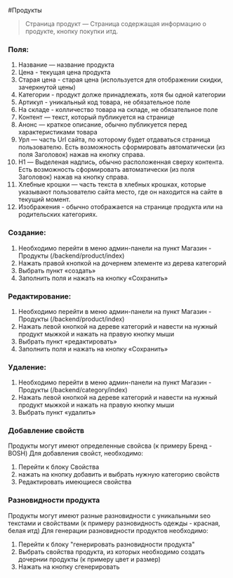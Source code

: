 #Продукты
> Страница продукт — Страница содержащая информацию о продукте, кнопку покупки итд.


### Поля:
1. Название — название продукта
2. Цена - текущая цена продукта
3. Старая цена - старая цена (используется для отображении скидки, зачеркнутой цены)
4. Категории - продукт долже принадлежать, хотя бы одной категории
5. Артикул - уникальный код товара, не обязательное поле
6. На складе - колличество товара на складе, не обязательное поле
7. Контент — текст, который публикуется на странице
8. Анонс — краткое описание, обычно публикуется перед характеристиками товара
9. Урл — часть Url сайта, по которому будет отдаваться страница пользователю. Есть возможность сформировать автоматически (из поля Заголовок) нажав на кнопку справа.
10. H1 — Выделеная надпись, обычно расположенная сверху контента.  Есть возможность сформировать автоматически (из поля Заголовок) нажав на кнопку справа.
11. Хлебные крошки — часть текста в хлебных крошках, которые указывают пользователю сайта место, где он находится на сайте в текущий момент.
12. Изображения - обычно отображается на странице продукта или на родительских категориях.


### Создание:
1. Необходимо перейти в меню админ-панели на пункт Магазин - Продукты (/backend/product/index)
2. Нажать правой кнопкой на дочернем элементе из дерева категорий
3. Выбрать пункт «создать»
4. Заполнить поля и нажать на кнопку «Сохранить»

### Редактирование:
1. Необходимо перейти в меню админ-панели на пункт Магазин - Продукты (/backend/product/index)
2. Нажать левой кнопкой на дереве категорий и навести на нужный продукт мыжкой и нажать на правую кнопку мыши
3. Выбрать пункт «редактировать»
4. Заполнить поля и нажать на кнопку «Сохранить»

### Удаление:
1. Необходимо перейти в меню админ-панели на пункт Магазин - Продукты (/backend/category/index)
2. Нажать левой кнопкой на дереве категорий и навести на нужный продукт мыжкой и нажать на правую кнопку мыши
3. Выбрать пункт «удалить»

### Добавление свойств
Продукты могут имеют определенные свойсва (к примеру Бренд - BOSH)
Для добавления свойст, необходимо:

1. Перейти к блоку Свойства
2. нажать на кнопку добавить и выбрать нужную категорию свойств
3. Редактировать имеющиеся свойства


### Разновидности продукта
Продукты могут имеют разные разновидности с уникальными seo текстами и свойствами (к примеру разновидность одежды - красная, белая итд)
Для генерации разновидности продуктов необходимо:

1. Перейти к блоку "генерировать разновидности продукта"
2. Выбрать свойства продукта, из которых необходимо создать дочернии продукты (к примеру цвет и размер)
3. Нажать на кнопку сгенерировать
